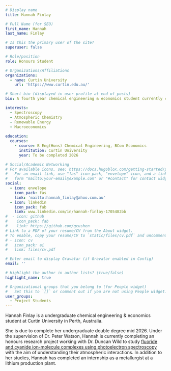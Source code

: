 ```yaml
---
# Display name
title: Hannah Finlay

# Full Name (for SEO)
first_name: Hannah
last_name: Finlay

# Is this the primary user of the site?
superuser: false

# Role/position
role: Honours Student

# Organizations/Affiliations
organizations:
  - name: Curtin University
    url: 'https://www.curtin.edu.au/'

# Short bio (displayed in user profile at end of posts)
bio: A fourth year chemical engineering & economics student currently completing her honours degree. 

interests:
  - Spectroscopy
  - Atmospheric Chemistry 
  - Renewable Energy
  - Macroeconomics
  
education:
  courses:
    - course: B Eng(Hons) Chemical Engineering, BCom Economics
      institution: Curtin University
      year: To be completed 2026

# Social/Academic Networking
# For available icons, see: https://docs.hugoblox.com/getting-started/page-builder/#icons
#   For an email link, use "fas" icon pack, "envelope" icon, and a link in the
#   form "mailto:your-email@example.com" or "#contact" for contact widget.
social:
  - icon: envelope
    icon_pack: fas
    link: 'mailto:hannah_finlay@ahoo.com.au'
  - icon: linkedin
    icon_pack: fab
    link: www.linkedin.com/in/hannah-finlay-1705482bb
#  - icon: github
#    icon_pack: fab
#    link: https://github.com/gcushen
# Link to a PDF of your resume/CV from the About widget.
# To enable, copy your resume/CV to `static/files/cv.pdf` and uncomment the lines below.
# - icon: cv
#   icon_pack: ai
#   link: files/cv.pdf

# Enter email to display Gravatar (if Gravatar enabled in Config)
email: ''

# Highlight the author in author lists? (true/false)
highlight_name: true

# Organizational groups that you belong to (for People widget)
#   Set this to `[]` or comment out if you are not using People widget.
user_groups:
  - Project Students 
---
```


Hannah Finlay is a undergraduate chemical engineering & economics student at Curtin University in Perth, Australia.

She is due to complete her undergraduate double degree mid 2026. Under the supervision of Dr. Peter Watson, Hannah is currently completing an honours research project working with Dr. Duncan Wild to study [fluoride and cyanide ion-molecule complexes using photoelectron spectroscopy](https://laser.scb.uwa.edu.au/projects.TOF.html) with the aim of understanding their atmospheric interactions. In addition to her studies, Hannah has completed an internship as a metallurgist at a lithium production plant.  

